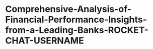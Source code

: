 # Comprehensive-Analysis-of-Financial-Performance-Insights-from-a-Leading-Banks-ROCKET-CHAT-USERNAME